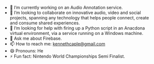 - 🔭 I’m currently working on an Audio Annotation service.
- 👯 I’m looking to collaborate on innovative audio, video and social projects, spanning any technology that helps people connect, create and consume shared experiences.
- 🤔 I’m looking for help with firing up a Python script in an Anacdona virtual environment, via a service running on a Windows machine.
- 💬 Ask me about Firebase.
- 📫 How to reach me: kennethcaple@gmail.com
- 😄 Pronouns: He
- ⚡ Fun fact: Nintendo World Championships Semi Finalist.
